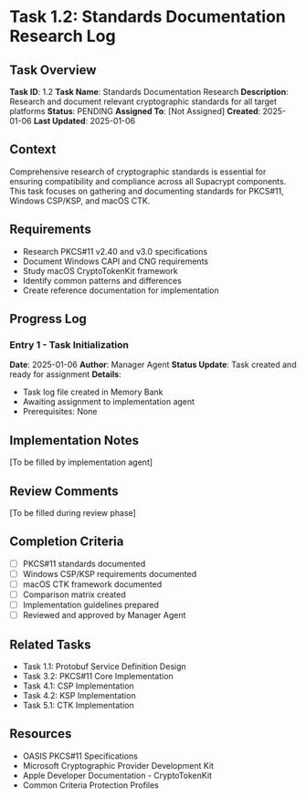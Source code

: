 # Task 1.2: Standards Documentation Research Log

## Task Overview
**Task ID**: 1.2
**Task Name**: Standards Documentation Research
**Description**: Research and document relevant cryptographic standards for all target platforms
**Status**: PENDING
**Assigned To**: [Not Assigned]
**Created**: 2025-01-06
**Last Updated**: 2025-01-06

## Context
Comprehensive research of cryptographic standards is essential for ensuring compatibility and compliance across all Supacrypt components. This task focuses on gathering and documenting standards for PKCS#11, Windows CSP/KSP, and macOS CTK.

## Requirements
- Research PKCS#11 v2.40 and v3.0 specifications
- Document Windows CAPI and CNG requirements
- Study macOS CryptoTokenKit framework
- Identify common patterns and differences
- Create reference documentation for implementation

## Progress Log

### Entry 1 - Task Initialization
**Date**: 2025-01-06
**Author**: Manager Agent
**Status Update**: Task created and ready for assignment
**Details**: 
- Task log file created in Memory Bank
- Awaiting assignment to implementation agent
- Prerequisites: None

## Implementation Notes
[To be filled by implementation agent]

## Review Comments
[To be filled during review phase]

## Completion Criteria
- [ ] PKCS#11 standards documented
- [ ] Windows CSP/KSP requirements documented
- [ ] macOS CTK framework documented
- [ ] Comparison matrix created
- [ ] Implementation guidelines prepared
- [ ] Reviewed and approved by Manager Agent

## Related Tasks
- Task 1.1: Protobuf Service Definition Design
- Task 3.2: PKCS#11 Core Implementation
- Task 4.1: CSP Implementation
- Task 4.2: KSP Implementation
- Task 5.1: CTK Implementation

## Resources
- OASIS PKCS#11 Specifications
- Microsoft Cryptographic Provider Development Kit
- Apple Developer Documentation - CryptoTokenKit
- Common Criteria Protection Profiles